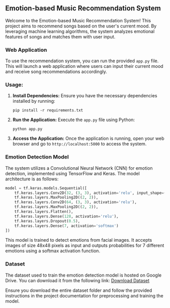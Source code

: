 ## Emotion-based Music Recommendation System

Welcome to the Emotion-based Music Recommendation System! This project aims to recommend songs based on the user's current mood. By leveraging machine learning algorithms, the system analyzes emotional features of songs and matches them with user input.

### Web Application

To use the recommendation system, you can run the provided `app.py` file. This will launch a web application where users can input their current mood and receive song recommendations accordingly.

### Usage:

1. **Install Dependencies:** Ensure you have the necessary dependencies installed by running:
   ```
   pip install -r requirements.txt
   ```

2. **Run the Application:** Execute the `app.py` file using Python:
   ```
   python app.py
   ```

3. **Access the Application:** Once the application is running, open your web browser and go to `http://localhost:5000` to access the system.

### Emotion Detection Model

The system utilizes a Convolutional Neural Network (CNN) for emotion detection, implemented using TensorFlow and Keras. The model architecture is as follows:

```python
model = tf.keras.models.Sequential([
    tf.keras.layers.Conv2D(32, (3, 3), activation='relu', input_shape=(48, 48, 1)),
    tf.keras.layers.MaxPooling2D((2, 2)),
    tf.keras.layers.Conv2D(64, (3, 3), activation='relu'),
    tf.keras.layers.MaxPooling2D((2, 2)),
    tf.keras.layers.Flatten(),
    tf.keras.layers.Dense(128, activation='relu'),
    tf.keras.layers.Dropout(0.5),
    tf.keras.layers.Dense(7, activation='softmax')
])
```

This model is trained to detect emotions from facial images. It accepts images of size 48x48 pixels as input and outputs probabilities for 7 different emotions using a softmax activation function.

### Dataset

The dataset used to train the emotion detection model is hosted on Google Drive. You can download it from the following link:
[Download Dataset](https://drive.google.com/drive/folders/1dqkTTuq6LLhauTqAaNvE1lOu3i1fx2XE?usp=drive_link)

Ensure you download the entire dataset folder and follow the provided instructions in the project documentation for preprocessing and training the model.
